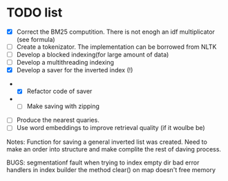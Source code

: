 # TODO list

- [X] Correct the BM25 computition. There is not enogh an idf multiplicator (see formula)
- [ ] Create a tokenizator. The implementation can be borrowed from NLTK
- [ ] Develop a blocked indexing(for large amount of data)
- [ ] Develop a multithreading indexing
- [x] Develop a saver for the inverted index (!)
* - [x] Refactor code of saver   
* - [ ] Make saving with zipping
- [ ] Produce the nearest quaries.
- [ ] Use word embeddings to improve retrieval quality (if it woulbe be) 

Notes:
Function for saving a general inverted list was created. Need to make an order into structure and make complite the rest of daving process.

BUGS:
segmentationf fault when trying to index empty dir
bad error handlers in index builder
the method clear() on map doesn't free memory
